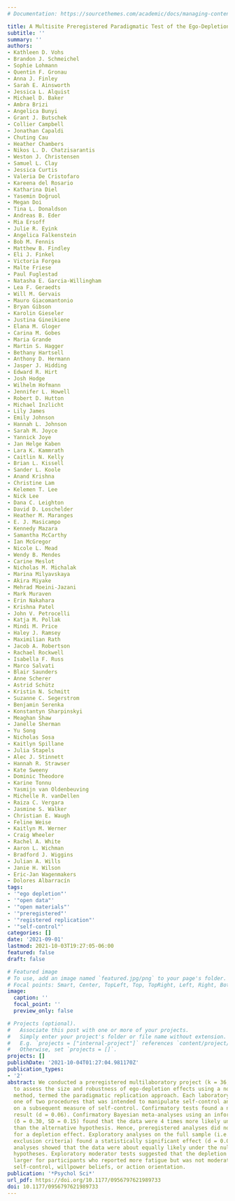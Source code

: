 ```yaml
---
# Documentation: https://sourcethemes.com/academic/docs/managing-content/

title: A Multisite Preregistered Paradigmatic Test of the Ego-Depletion Effect
subtitle: ''
summary: ''
authors:
- Kathleen D. Vohs
- Brandon J. Schmeichel
- Sophie Lohmann
- Quentin F. Gronau
- Anna J. Finley
- Sarah E. Ainsworth
- Jessica L. Alquist
- Michael D. Baker
- Ambra Brizi
- Angelica Bunyi
- Grant J. Butschek
- Collier Campbell
- Jonathan Capaldi
- Chuting Cau
- Heather Chambers
- Nikos L. D. Chatzisarantis
- Weston J. Christensen
- Samuel L. Clay
- Jessica Curtis
- Valeria De Cristofaro
- Kareena del Rosario
- Katharina Diel
- Yasemin Doğruol
- Megan Doi
- Tina L. Donaldson
- Andreas B. Eder
- Mia Ersoff
- Julie R. Eyink
- Angelica Falkenstein
- Bob M. Fennis
- Matthew B. Findley
- Eli J. Finkel
- Victoria Forgea
- Malte Friese
- Paul Fuglestad
- Natasha E. Garcia-Willingham
- Lea F. Geraedts
- Will M. Gervais
- Mauro Giacomantonio
- Bryan Gibson
- Karolin Gieseler
- Justina Gineikiene
- Elana M. Gloger
- Carina M. Gobes
- Maria Grande
- Martin S. Hagger
- Bethany Hartsell
- Anthony D. Hermann
- Jasper J. Hidding
- Edward R. Hirt
- Josh Hodge
- Wilhelm Hofmann
- Jennifer L. Howell
- Robert D. Hutton
- Michael Inzlicht
- Lily James
- Emily Johnson
- Hannah L. Johnson
- Sarah M. Joyce
- Yannick Joye
- Jan Helge Kaben
- Lara K. Kammrath
- Caitlin N. Kelly
- Brian L. Kissell
- Sander L. Koole
- Anand Krishna
- Christine Lam
- Kelemen T. Lee
- Nick Lee
- Dana C. Leighton
- David D. Loschelder
- Heather M. Maranges
- E. J. Masicampo
- Kennedy Mazara
- Samantha McCarthy
- Ian McGregor
- Nicole L. Mead
- Wendy B. Mendes
- Carine Meslot
- Nicholas M. Michalak
- Marina Milyavskaya
- Akira Miyake
- Mehrad Moeini-Jazani
- Mark Muraven
- Erin Nakahara
- Krishna Patel
- John V. Petrocelli
- Katja M. Pollak
- Mindi M. Price
- Haley J. Ramsey
- Maximilian Rath
- Jacob A. Robertson
- Rachael Rockwell
- Isabella F. Russ
- Marco Salvati
- Blair Saunders
- Anne Scherer
- Astrid Schütz
- Kristin N. Schmitt
- Suzanne C. Segerstrom
- Benjamin Serenka
- Konstantyn Sharpinskyi
- Meaghan Shaw
- Janelle Sherman
- Yu Song
- Nicholas Sosa
- Kaitlyn Spillane
- Julia Stapels
- Alec J. Stinnett
- Hannah R. Strawser
- Kate Sweeny
- Dominic Theodore
- Karine Tonnu
- Yasmijn van Oldenbeuving
- Michelle R. vanDellen
- Raiza C. Vergara
- Jasmine S. Walker
- Christian E. Waugh
- Feline Weise
- Kaitlyn M. Werner
- Craig Wheeler
- Rachel A. White
- Aaron L. Wichman
- Bradford J. Wiggins
- Julian A. Wills
- Janie H. Wilson
- Eric-Jan Wagenmakers
- Dolores Albarracín
tags:
- '"ego depletion"'
- '"open data"'
- '"open materials"'
- '"preregistered"'
- '"registered replication"'
- '"self-control"'
categories: []
date: '2021-09-01'
lastmod: 2021-10-03T19:27:05-06:00
featured: false
draft: false

# Featured image
# To use, add an image named `featured.jpg/png` to your page's folder.
# Focal points: Smart, Center, TopLeft, Top, TopRight, Left, Right, BottomLeft, Bottom, BottomRight.
image:
  caption: ''
  focal_point: ''
  preview_only: false

# Projects (optional).
#   Associate this post with one or more of your projects.
#   Simply enter your project's folder or file name without extension.
#   E.g. `projects = ["internal-project"]` references `content/project/deep-learning/index.md`.
#   Otherwise, set `projects = []`.
projects: []
publishDate: '2021-10-04T01:27:04.981170Z'
publication_types:
- '2'
abstract: We conducted a preregistered multilaboratory project (k = 36; N = 3,531)
  to assess the size and robustness of ego-depletion effects using a novel replication
  method, termed the paradigmatic replication approach. Each laboratory implemented
  one of two procedures that was intended to manipulate self-control and tested performance
  on a subsequent measure of self-control. Confirmatory tests found a nonsignificant
  result (d = 0.06). Confirmatory Bayesian meta-analyses using an informed-prior hypothesis
  (δ = 0.30, SD = 0.15) found that the data were 4 times more likely under the null
  than the alternative hypothesis. Hence, preregistered analyses did not find evidence
  for a depletion effect. Exploratory analyses on the full sample (i.e., ignoring
  exclusion criteria) found a statistically significant effect (d = 0.08); Bayesian
  analyses showed that the data were about equally likely under the null and informed-prior
  hypotheses. Exploratory moderator tests suggested that the depletion effect was
  larger for participants who reported more fatigue but was not moderated by trait
  self-control, willpower beliefs, or action orientation.
publication: '*Psychol Sci*'
url_pdf: https://doi.org/10.1177/0956797621989733
doi: 10.1177/0956797621989733
---
```

